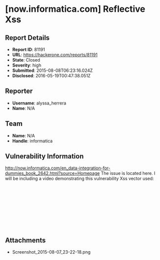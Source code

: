 # [now.informatica.com] Reflective Xss

## Report Details
- **Report ID**: 81191
- **URL**: https://hackerone.com/reports/81191
- **State**: Closed
- **Severity**: high
- **Submitted**: 2015-08-08T06:23:16.024Z
- **Disclosed**: 2016-05-19T00:47:38.051Z

## Reporter
- **Username**: alyssa_herrera
- **Name**: N/A

## Team
- **Name**: N/A
- **Handle**: informatica

## Vulnerability Information
http://now.informatica.com/en_data-integration-for-dummies_book_2642.html?source=Homepage
The issue is located here. I will be including a video demonstrating this vulnerability 
Xss vector used: <svg onload=confirm(document.domain)>xs 

## Attachments
- Screenshot_2015-08-07_23-22-18.png
